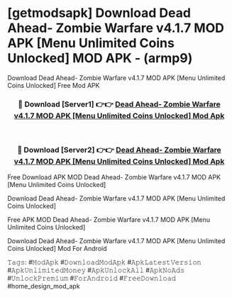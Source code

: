# [getmodsapk] Download Dead Ahead- Zombie Warfare v4.1.7 MOD APK [Menu Unlimited Coins Unlocked] MOD APK - (armp9)
Download Dead Ahead- Zombie Warfare v4.1.7 MOD APK [Menu Unlimited Coins Unlocked] Free Mod APK

<div align="center">
<h3>🔴 Download [Server1] 👉👉 <a href="https://apk-comot.site?title=Dead_Ahead-_Zombie_Warfare_v4.1.7_MOD_APK_[Menu_Unlimited_Coins_Unlocked]">Dead Ahead- Zombie Warfare v4.1.7 MOD APK [Menu Unlimited Coins Unlocked] Mod Apk</a></h3><br>

<h3>🔴 Download [Server2] 👉👉 <a href="https://apk-comot.site?title=Dead_Ahead-_Zombie_Warfare_v4.1.7_MOD_APK_[Menu_Unlimited_Coins_Unlocked]">Dead Ahead- Zombie Warfare v4.1.7 MOD APK [Menu Unlimited Coins Unlocked] Mod Apk</a></h3>
</div>


Free Download APK MOD Dead Ahead- Zombie Warfare v4.1.7 MOD APK [Menu Unlimited Coins Unlocked]

Download Dead Ahead- Zombie Warfare v4.1.7 MOD APK [Menu Unlimited Coins Unlocked] 

Free APK MOD Dead Ahead- Zombie Warfare v4.1.7 MOD APK [Menu Unlimited Coins Unlocked] 

Download Dead Ahead- Zombie Warfare v4.1.7 MOD APK [Menu Unlimited Coins Unlocked] Mod For Android

𝚃𝚊𝚐𝚜: #𝙼𝚘𝚍𝙰𝚙𝚔 #𝙳𝚘𝚠𝚗𝚕𝚘𝚊𝚍𝙼𝚘𝚍𝙰𝚙𝚔 #𝙰𝚙𝚔𝙻𝚊𝚝𝚎𝚜𝚝𝚅𝚎𝚛𝚜𝚒𝚘𝚗 #𝙰𝚙𝚔𝚄𝚗𝚕𝚒𝚖𝚒𝚝𝚎𝚍𝙼𝚘𝚗𝚎𝚢 #𝙰𝚙𝚔𝚄𝚗𝚕𝚘𝚌𝚔𝙰𝚕𝚕 #𝙰𝚙𝚔𝙽𝚘𝙰𝚍𝚜 #𝚄𝚗𝚕𝚘𝚌𝚔𝙿𝚛𝚎𝚖𝚒𝚞𝚖 #𝙵𝚘𝚛𝙰𝚗𝚍𝚛𝚘𝚒𝚍 #𝙵𝚛𝚎𝚎𝙳𝚘𝚠𝚗𝚕𝚘𝚊𝚍 #home_design_mod_apk